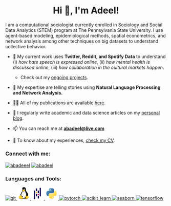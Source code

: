 <h1 align="center">Hi 👋, I'm Adeel!</h1>
I am a computational sociologist currently enrolled in Sociology and Social Data Analytics (STEM) program at The Pennsylvania State University. I use agent-based modeling, epidemiological methods, spatial econometrics, and network analysis among other techniques on big datasets to understand collective behavior.

- 🔭 My current work uses **Twitter, Reddit, and Spotify Data** to understand (i) *how hate speech is expressed online*, (ii) *how mental health is discussed online*, (iii) *how collaboration in the cultural markets happen*.
  - Check out my [ongoing projects](https://abadeel.com/ongoing-projects/).

- 🌱 My expertise are telling stories using **Natural Language Processing and Network Analysis.**

- 👨‍💻 All of my publications are available [here](https://abadeel.com/publications/).

- 📝 I regularly write academic and data science articles on my [ personal blog](https://abadeel.com/blog/).

- 📫 You can reach me at **abadeel@live.com**

- 📄 To know about my experiences, [check my CV](https://abadeel.com/wp-content/uploads/2023/07/Abdul-Basit-Adeel_CV.pdf).

<h3 align="left">Connect with me:</h3>
<p align="left">
<a href="https://twitter.com/abadeeel" target="blank"><img align="center" src="https://raw.githubusercontent.com/rahuldkjain/github-profile-readme-generator/master/src/images/icons/Social/twitter.svg" alt="abadeeel" height="30" width="40" /></a>
<a href="https://linkedin.com/in/abadeel" target="blank"><img align="center" src="https://raw.githubusercontent.com/rahuldkjain/github-profile-readme-generator/master/src/images/icons/Social/linked-in-alt.svg" alt="abadeel" height="30" width="40" /></a>
</p>

<h3 align="left">Languages and Tools:</h3>
<p align="left"> <a href="https://git-scm.com/" target="_blank" rel="noreferrer"> <img src="https://www.vectorlogo.zone/logos/git-scm/git-scm-icon.svg" alt="git" width="40" height="40"/> </a> <a href="https://www.linux.org/" target="_blank" rel="noreferrer"> <img src="https://raw.githubusercontent.com/devicons/devicon/master/icons/linux/linux-original.svg" alt="linux" width="40" height="40"/> </a> <a href="https://pandas.pydata.org/" target="_blank" rel="noreferrer"> <img src="https://raw.githubusercontent.com/devicons/devicon/2ae2a900d2f041da66e950e4d48052658d850630/icons/pandas/pandas-original.svg" alt="pandas" width="40" height="40"/> </a> <a href="https://www.python.org" target="_blank" rel="noreferrer"> <img src="https://raw.githubusercontent.com/devicons/devicon/master/icons/python/python-original.svg" alt="python" width="40" height="40"/> </a> <a href="https://pytorch.org/" target="_blank" rel="noreferrer"> <img src="https://www.vectorlogo.zone/logos/pytorch/pytorch-icon.svg" alt="pytorch" width="40" height="40"/> </a> <a href="https://scikit-learn.org/" target="_blank" rel="noreferrer"> <img src="https://upload.wikimedia.org/wikipedia/commons/0/05/Scikit_learn_logo_small.svg" alt="scikit_learn" width="40" height="40"/> </a> <a href="https://seaborn.pydata.org/" target="_blank" rel="noreferrer"> <img src="https://seaborn.pydata.org/_images/logo-mark-lightbg.svg" alt="seaborn" width="40" height="40"/> </a> <a href="https://www.tensorflow.org" target="_blank" rel="noreferrer"> <img src="https://www.vectorlogo.zone/logos/tensorflow/tensorflow-icon.svg" alt="tensorflow" width="40" height="40"/> </a> </p>
